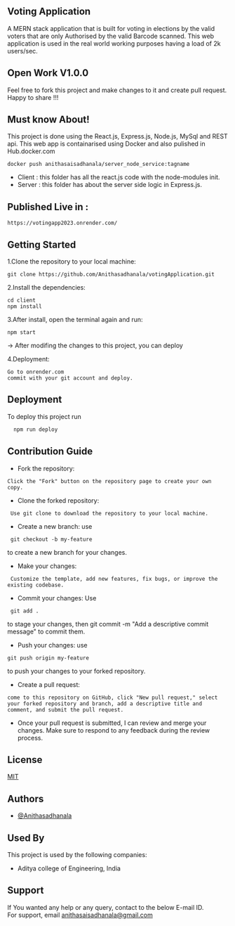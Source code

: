 
## Voting Application

A MERN stack application that is built for voting in elections by the valid voters that are only Authorised by the valid Barcode scanned. This web application is used in the real world working purposes having a load of 2k users/sec.

## Open Work V1.0.0

Feel free to fork this project and make changes to it and create pull request. Happy to share !!!


## Must know About!

This project is done using the React.js, Express.js, Node.js, MySql and REST api. This web app is containarised using Docker and also pulished in Hub.docker.com

```chrome
docker push anithasaisadhanala/server_node_service:tagname
```

- Client : this folder has all the react.js code with the node-modules init.
- Server : this folder has about the server side logic in Express.js.

## Published Live in :

```chrome
https://votingapp2023.onrender.com/
```


## Getting Started

1.Clone the repository to your local machine:

```git
git clone https://github.com/Anithasadhanala/votingApplication.git

```


2.Install the dependencies:

```git
cd client
npm install
```

3.After install, open the terminal again and run:

```git
npm start
```

-> After modifing the changes to this project, you can deploy

4.Deployment:

```chrome
Go to onrender.com
commit with your git account and deploy.
```

## Deployment

To deploy this project run

```bash
  npm run deploy
```


## Contribution Guide
- Fork the repository: 
```
Click the "Fork" button on the repository page to create your own copy.
```

- Clone the forked repository:
```
 Use git clone to download the repository to your local machine.
```
- Create a new branch: use
```
 git checkout -b my-feature
```
  to create a new branch for your changes.

- Make your changes:
```
 Customize the template, add new features, fix bugs, or improve the existing codebase.
```
- Commit your changes: Use
```
 git add . 
 ```
 to stage your changes, then git commit -m "Add a descriptive commit message" to commit them.

- Push your changes: use
``` 
git push origin my-feature 
```
to push your changes to your forked repository.

- Create a pull request:
``` 
come to this repository on GitHub, click "New pull request," select your forked repository and branch, add a descriptive title and comment, and submit the pull request.
```

- Once your pull request is submitted, I can review and merge your changes. Make sure to respond to any feedback during the review process.











## License

[MIT](https://choosealicense.com/licenses/mit/)





## Authors

- [@Anithasadhanala](https://github.com/Anithasadhanala)


## Used By

This project is used by the following companies:

- Aditya college of Engineering, India



## Support
If You wanted any help or any query, contact to the below E-mail ID.  
For support, email anithasaisadhanala@gmail.com 

